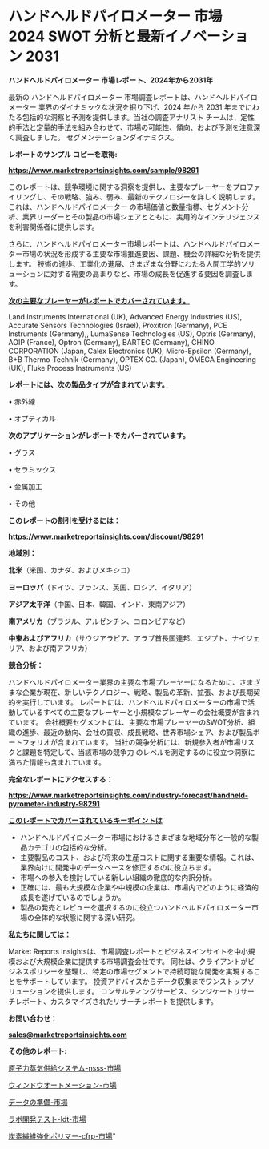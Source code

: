 # ハンドヘルドパイロメーター 市場 2024 SWOT 分析と最新イノベーション 2031

<strong>ハンドヘルドパイロメーター 市場レポート、2024年から2031年</strong>

最新の ハンドヘルドパイロメーター 市場調査レポートは、ハンドヘルドパイロメーター 業界のダイナミックな状況を掘り下げ、2024 年から 2031 年までにわたる包括的な洞察と予測を提供します。当社の調査アナリスト チームは、定性的手法と定量的手法を組み合わせて、市場の可能性、傾向、および予測を注意深く調査しました。 セグメンテーションダイナミクス。



<strong>レポートのサンプル コピーを取得:</strong> <a href=https://www.marketreportsinsights.com/sample/98291>

<strong><u>https://www.marketreportsinsights.com/sample/98291</u></strong></a>

このレポートは、競争環境に関する洞察を提供し、主要なプレーヤーをプロファイリングし、その戦略、強み、弱み、最新のテクノロジーを詳しく説明します。 これは、ハンドヘルドパイロメーター の市場価値と数量指標、セグメント分析、業界リーダーとその製品の市場シェアとともに、実用的なインテリジェンスを利害関係者に提供します。

さらに、ハンドヘルドパイロメーター市場レポートは、ハンドヘルドパイロメーター市場の状況を形成する主要な市場推進要因、課題、機会の詳細な分析を提供します。 技術の進歩、工業化の進展、さまざまな分野にわたる人間工学的ソリューションに対する需要の高まりなど、市場の成長を促進する要因を調査します。



<strong><u>次の主要なプレーヤーがレポートでカバーされています。</u></strong>

Land Instruments International (UK), Advanced Energy Industries (US), Accurate Sensors Technologies (Israel), Proxitron (Germany), PCE Instruments (Germany),, LumaSense Technologies (US), Optris (Germany), AOIP (France), Optron (Germany), BARTEC (Germany), CHINO CORPORATION (Japan, Calex Electronics (UK), Micro-Epsilon (Germany), B+B Thermo-Technik (Germany), OPTEX CO. (Japan), OMEGA Engineering (UK), Fluke Process Instruments (US)



<strong><u><b>レポートには、次の製品タイプが含まれています。</b></u></strong>

• 赤外線

• オプティカル



<strong><b>次のアプリケーションがレポートでカバーされています。</b></strong>

• グラス

• セラミックス

• 金属加工

• その他



<strong><b>このレポートの割引を受けるには：</b></strong><a href=https://www.marketreportsinsights.com/discount/98291>

<strong><u>https://www.marketreportsinsights.com/discount/98291</u></strong></a>



<strong>地域別：</strong>



<strong>北米</strong>（米国、カナダ、およびメキシコ）



<strong>ヨーロッパ</strong>（ドイツ、フランス、英国、ロシア、イタリア）



<strong>アジア太平洋</strong>（中国、日本、韓国、インド、東南アジア）



<strong>南アメリカ</strong>（ブラジル、アルゼンチン、コロンビアなど）



<strong>中東およびアフリカ</strong>（サウジアラビア、アラブ首長国連邦、エジプト、ナイジェリア、および南アフリカ）



<strong>競合分析：</strong>

ハンドヘルドパイロメーター業界の主要な市場プレーヤーになるために、さまざまな企業が現在、新しいテクノロジー、戦略、製品の革新、拡張、および長期契約を実行しています。 レポートには、ハンドヘルドパイロメーターの市場で活動しているすべての主要なプレーヤーと小規模なプレーヤーの会社概要が含まれています。 会社概要セグメントには、主要な市場プレーヤーのSWOT分析、組織の進歩、最近の動向、会社の買収、成長戦略、世界市場シェア、および製品ポートフォリオが含まれています。 当社の競争分析には、新規参入者が市場リスクと課題を特定して、当該市場の競争力 のレベルを測定するのに役立つ洞察に満ちた情報も含まれています。



<strong>完全なレポートにアクセスする</strong>：

<a href=https://www.marketreportsinsights.com/industry-forecast/handheld-pyrometer-industry-98291>

<strong><u>https://www.marketreportsinsights.com/industry-forecast/handheld-pyrometer-industry-98291</u></strong></a>



<strong><u><b>このレポートでカバーされているキーポイントは</b></u></strong>
<ul>
  <li>ハンドヘルドパイロメーター市場におけるさまざまな地域分布と一般的な製品カテゴリの包括的な分析。</li>
  <li>主要製品のコスト、および将来の生産コストに関する重要な情報。これは、業界向けに開発中のデータベースを修正するのに役立ちます。</li>
  <li>市場への参入を検討している新しい組織の徹底的な内訳分析。</li>
  <li>正確には、最も大規模な企業や中規模の企業は、市場内でどのように経済的成長を遂げているのでしょうか。</li>
  <li>製品の発売とレビューを選択するのに役立つハンドヘルドパイロメーター市場の全体的な状態に関する深い研究。</li>
</ul>


<strong><u><b>私たちに関しては：</b></u></strong>

Market Reports Insightsは、市場調査レポートとビジネスインサイトを中小規模および大規模企業に提供する市場調査会社です。 同社は、クライアントがビジネスポリシーを整理し、特定の市場セグメントで持続可能な開発を実現することをサポートしています。 投資アドバイスからデータ収集までワンストップソリューションを提供します。 コンサルティングサービス、シンジケートリサーチレポート、カスタマイズされたリサーチレポートを提供します。



<strong><b>お問い合わせ</b></strong>：

<a href=mailto:sales@marketreportsinsights.com>

<strong><u>sales@marketreportsinsights.com</u></strong></a>



<strong>その他のレポート:</strong>

<a href=https://www.linkedin.com/pulse/原子力蒸気供給システム-nsss-市場-2023-年のダイナミクスとビジネストレンド-a0fef/>原子力蒸気供給システム-nsss-市場</a>

<a href=https://www.linkedin.com/pulse/ウィンドウオートメーション-市場-2023-新興市場-将来の動向と市場需要-2030-pr-news-hub-p8baf/>ウィンドウオートメーション-市場</a>

<a href=https://www.linkedin.com/pulse/データの準備-市場-2023-総利益と主要ベンダー-2030-trend-tracking-toolbox-24-analysis-8iimf/>データの準備-市場</a>

<a href=https://www.linkedin.com/pulse/ラボ開発テスト-ldt-市場-2023-swot-分析と成長率-2030-pr-news-hub-l32nf/>ラボ開発テスト-ldt-市場</a>

<a href=https://www.linkedin.com/pulse/炭素繊維強化ポリマー-cfrp-市場-2023-総合分析と事業成長戦略-dwtuf/>炭素繊維強化ポリマー-cfrp-市場</a>"
